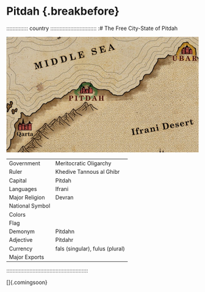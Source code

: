 # Pitdah {.breakbefore}

:::::::::::::: country ::::::::::::::::::::::::::::::
:# The Free City-State of Pitdah

![Map of Pitdah, by Robert Altbauer](assets/Maps/Details/World/Pitdah.jpg "Map of Pitdah, by Robert Altbauer")

|                 |                                 |
| --------------- | ------------------------------- |
| Government      | Meritocratic Oligarchy          |
| Ruler           | Khedive Tannous al Ghibr        |
| Capital         | Pitdah                          |
| Languages       | Ifrani                          |
| Major Religion  | Devran                          |
| National Symbol |                                 |
| Colors          |                                 |
| Flag            |                                 |
| Demonym         | Pitdahn                         |
| Adjective       | Pitdahr                         |
| Currency        | fals (singular), fulus (plural) |
| Major Exports   |                                 |
:::::::::::::::::::::::::::::::::::::::::::::::::::::

[]{.comingsoon}

